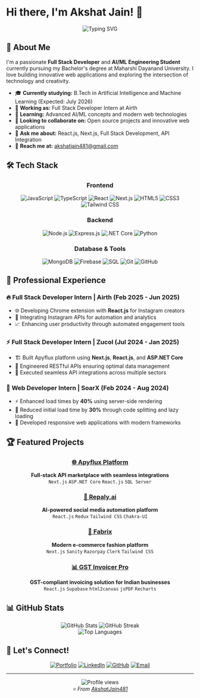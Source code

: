 # Hi there, I'm Akshat Jain! 👋

<div align="center">
  <img src="https://readme-typing-svg.herokuapp.com?font=Fira+Code&pause=1000&color=36BCF7&center=true&vCenter=true&width=435&lines=Full+Stack+Developer;AI%2FML+Engineering+Student;Open+Source+Enthusiast;Always+Learning+New+Things!" alt="Typing SVG" />
</div>

## 🚀 About Me

I'm a passionate **Full Stack Developer** and **AI/ML Engineering Student** currently pursuing my Bachelor's degree at Maharshi Dayanand University. I love building innovative web applications and exploring the intersection of technology and creativity.

- 🎓 **Currently studying:** B.Tech in Artificial Intelligence and Machine Learning (Expected: July 2026)
- 💼 **Working as:** Full Stack Developer Intern at Airth
- 🌱 **Learning:** Advanced AI/ML concepts and modern web technologies
- 👯 **Looking to collaborate on:** Open source projects and innovative web applications
- 💬 **Ask me about:** React.js, Next.js, Full Stack Development, API Integration
- 📧 **Reach me at:** akshatjain481@gmail.com

## 🛠️ Tech Stack

<div align="center">

### Frontend
![JavaScript](https://img.shields.io/badge/JavaScript-F7DF1E?style=for-the-badge&logo=javascript&logoColor=black)
![TypeScript](https://img.shields.io/badge/TypeScript-007ACC?style=for-the-badge&logo=typescript&logoColor=white)
![React](https://img.shields.io/badge/React-20232A?style=for-the-badge&logo=react&logoColor=61DAFB)
![Next.js](https://img.shields.io/badge/Next.js-000000?style=for-the-badge&logo=next.js&logoColor=white)
![HTML5](https://img.shields.io/badge/HTML5-E34F26?style=for-the-badge&logo=html5&logoColor=white)
![CSS3](https://img.shields.io/badge/CSS3-1572B6?style=for-the-badge&logo=css3&logoColor=white)
![Tailwind CSS](https://img.shields.io/badge/Tailwind_CSS-38B2AC?style=for-the-badge&logo=tailwind-css&logoColor=white)

### Backend
![Node.js](https://img.shields.io/badge/Node.js-43853D?style=for-the-badge&logo=node.js&logoColor=white)
![Express.js](https://img.shields.io/badge/Express.js-404D59?style=for-the-badge)
![.NET Core](https://img.shields.io/badge/.NET_Core-5C2D91?style=for-the-badge&logo=.net&logoColor=white)
![Python](https://img.shields.io/badge/Python-3776AB?style=for-the-badge&logo=python&logoColor=white)

### Database & Tools
![MongoDB](https://img.shields.io/badge/MongoDB-4EA94B?style=for-the-badge&logo=mongodb&logoColor=white)
![Firebase](https://img.shields.io/badge/Firebase-039BE5?style=for-the-badge&logo=Firebase&logoColor=white)
![SQL](https://img.shields.io/badge/SQL-4479A1?style=for-the-badge&logo=mysql&logoColor=white)
![Git](https://img.shields.io/badge/Git-F05032?style=for-the-badge&logo=git&logoColor=white)
![GitHub](https://img.shields.io/badge/GitHub-100000?style=for-the-badge&logo=github&logoColor=white)

</div>

## 💼 Professional Experience

### 🔥 **Full Stack Developer Intern** | Airth (Feb 2025 - Jun 2025)
- 🌐 Developing Chrome extension with **React.js** for Instagram creators
- 🔗 Integrating Instagram APIs for automation and analytics
- 📈 Enhancing user productivity through automated engagement tools

### ⚡ **Full Stack Developer Intern** | Zucol (Jul 2024 - Jan 2025)
- 🏗️ Built Apyflux platform using **Next.js**, **React.js**, and **ASP.NET Core**
- 🔧 Engineered RESTful APIs ensuring optimal data management
- 🚀 Executed seamless API integrations across multiple sectors

### 🌟 **Web Developer Intern** | SoarX (Feb 2024 - Aug 2024)
- ⚡ Enhanced load times by **40%** using server-side rendering
- 🎯 Reduced initial load time by **30%** through code splitting and lazy loading
- 📱 Developed responsive web applications with modern frameworks

## 🏆 Featured Projects

<div align="center">

### [🌐 Apyflux Platform](https://www.apyflux.com/)
**Full-stack API marketplace with seamless integrations**
<br>
`Next.js` `ASP.NET Core` `React.js` `SQL Server`

### [🤖 Repaly.ai](https://www.repaly.ai/)
**AI-powered social media automation platform**
<br>
`React.js` `Redux` `Tailwind CSS` `Chakra-UI`

### [👗 Fabrix](https://fabrix-eight.vercel.app/)
**Modern e-commerce fashion platform**
<br>
`Next.js` `Sanity` `Razorpay` `Clerk` `Tailwind CSS`

### [📊 GST Invoicer Pro](https://gstinvoicer-pro.vercel.app/)
**GST-compliant invoicing solution for Indian businesses**
<br>
`React.js` `Supabase` `html2canvas` `jsPDF` `Recharts`

</div>

## 📊 GitHub Stats

<div align="center">
  <img src="https://github-readme-stats.vercel.app/api?username=AkshatJain481&show_icons=true&theme=radical&hide_border=true&count_private=true" alt="GitHub Stats" />
  <img src="https://github-readme-streak-stats.herokuapp.com/?user=AkshatJain481&theme=radical&hide_border=true" alt="GitHub Streak" />
</div>

<div align="center">
  <img src="https://github-readme-stats.vercel.app/api/top-langs/?username=AkshatJain481&layout=compact&theme=radical&hide_border=true" alt="Top Languages" />
</div>

## 🤝 Let's Connect!

<div align="center">

[![Portfolio](https://img.shields.io/badge/Portfolio-FF5722?style=for-the-badge&logo=todoist&logoColor=white)](https://portfolio-website-blue-tau-17.vercel.app/)
[![LinkedIn](https://img.shields.io/badge/LinkedIn-0077B5?style=for-the-badge&logo=linkedin&logoColor=white)](https://www.linkedin.com/in/akshat-jain-264810276/)
[![GitHub](https://img.shields.io/badge/GitHub-100000?style=for-the-badge&logo=github&logoColor=white)](https://github.com/AkshatJain481)
[![Email](https://img.shields.io/badge/Email-D14836?style=for-the-badge&logo=gmail&logoColor=white)](mailto:akshatjain481@gmail.com)

</div>

---

<div align="center">
  <img src="https://komarev.com/ghpvc/?username=AkshatJain481&color=blueviolet&style=flat-square&label=Profile+Views" alt="Profile views" />
</div>

<div align="center">
  <i>⭐️ From <a href="https://github.com/AkshatJain481">AkshatJain481</a></i>
</div>
